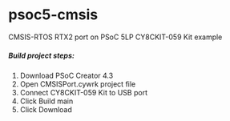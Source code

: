 # psoc5-cmsis
CMSIS-RTOS RTX2 port on PSoC 5LP CY8CKIT-059 Kit example

##### Build project steps:

1. Download PSoC Creator 4.3
2. Open CMSISPort.cywrk project file
3. Connect CY8CKIT-059 Kit to USB port
4. Click Build main
5. Click Download

